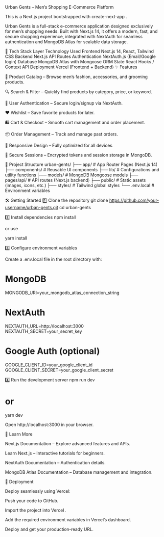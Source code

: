 Urban Gents – Men’s Shopping E-Commerce Platform

This is a Next.js
 project bootstrapped with create-next-app
.

Urban Gents is a full-stack e-commerce application designed exclusively for men’s shopping needs.
Built with Next.js 14, it offers a modern, fast, and secure shopping experience, integrated with NextAuth for seamless authentication and MongoDB Atlas for scalable data storage.

🚀 Tech Stack
Layer	Technology Used
Frontend	Next.js 14, React, Tailwind CSS
Backend	Next.js API Routes
Authentication	NextAuth.js (Email/Google login)
Database	MongoDB Atlas with Mongoose ORM
State	React Hooks / Context API
Deployment	Vercel (Frontend + Backend)
✨ Features

🛒 Product Catalog – Browse men’s fashion, accessories, and grooming products.

🔍 Search & Filter – Quickly find products by category, price, or keyword.

👤 User Authentication – Secure login/signup via NextAuth.

❤️ Wishlist – Save favorite products for later.

🛍 Cart & Checkout – Smooth cart management and order placement.

📦 Order Management – Track and manage past orders.

📱 Responsive Design – Fully optimized for all devices.

🔐 Secure Sessions – Encrypted tokens and session storage in MongoDB.

📂 Project Structure
urban-gents/
├── app/               # App Router Pages (Next.js 14)
├── components/        # Reusable UI components
├── lib/               # Configurations and utility functions
├── models/            # MongoDB Mongoose models
├── pages/api/         # API routes (Next.js backend)
├── public/            # Static assets (images, icons, etc.)
├── styles/            # Tailwind global styles
└── .env.local         # Environment variables

🛠 Getting Started
1️⃣ Clone the repository
git clone https://github.com/your-username/urban-gents.git
cd urban-gents

2️⃣ Install dependencies
npm install


or use

yarn install

3️⃣ Configure environment variables

Create a .env.local file in the root directory with:

# MongoDB
MONGODB_URI=your_mongodb_atlas_connection_string

# NextAuth
NEXTAUTH_URL=http://localhost:3000
NEXTAUTH_SECRET=your_secret_key

# Google Auth (optional)
GOOGLE_CLIENT_ID=your_google_client_id
GOOGLE_CLIENT_SECRET=your_google_client_secret

4️⃣ Run the development server
npm run dev
# or
yarn dev


Open http://localhost:3000
 in your browser.

🧠 Learn More

Next.js Documentation
 – Explore advanced features and APIs.

Learn Next.js
 – Interactive tutorials for beginners.

NextAuth Documentation
 – Authentication details.

MongoDB Atlas Documentation
 – Database management and integration.

🚀 Deployment

Deploy seamlessly using Vercel:

Push your code to GitHub.

Import the project into Vercel
.

Add the required environment variables in Vercel’s dashboard.

Deploy and get your production-ready URL.